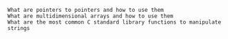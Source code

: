 
    What are pointers to pointers and how to use them
    What are multidimensional arrays and how to use them
    What are the most common C standard library functions to manipulate strings



